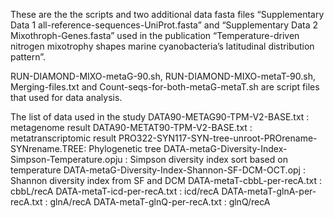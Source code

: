 These are the the scripts and two additional data fasta files “Supplementary Data 1 all-reference-sequences-UniProt.fasta” and “Supplementary Data 2 Mixothroph-Genes.fasta” used in the publication “Temperature-driven nitrogen mixotrophy shapes marine cyanobacteria’s latitudinal distribution pattern”.

RUN-DIAMOND-MIXO-metaG-90.sh, RUN-DIAMOND-MIXO-metaT-90.sh, Merging-files.txt and Count-seqs-for-both-metaG-metaT.sh are script files that used for data analysis.

The list of data used in the study
DATA90-METAG90-TPM-V2-BASE.txt  : metagenome result
DATA90-METAT90-TPM-V2-BASE.txt	: metatranscriptomic result
PRO322-SYN117-SYN-tree-unroot-PROrename-SYNrename.TREE: Phylogenetic tree
DATA-metaG-Diversity-Index-Simpson-Temperature.opju   : Simpson diversity index sort based on temperature
DATA-metaG-Diversity-Index-Shannon-SF-DCM-OCT.opj    : Shannon diversity index from SF and DCM
DATA-metaT-cbbL-per-recA.txt  : cbbL/recA
DATA-metaT-icd-per-recA.txt   : icd/recA
DATA-metaT-glnA-per-recA.txt  : glnA/recA
DATA-metaT-glnQ-per-recA.txt  : glnQ/recA


